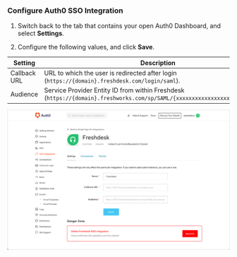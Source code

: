### Configure Auth0 SSO Integration

1. Switch back to the tab that contains your open Auth0 Dashboard, and select **Settings**.

2. Configure the following values, and click **Save**.

<table class="table">
    <thead>
        <tr>
            <th><strong>Setting</strong></th>
            <th><strong>Description</strong></th>
        </tr>
    </thead>
    <tbody>
        <tr>
            <td>Callback URL</td>
            <td>URL to which the user is redirected after login (<code>https://{domain}.freshdesk.com/login/saml</code>).</td>
        </tr>
        <tr>
            <td>Audience</td>
            <td>Service Provider Entity ID from within Freshdesk (<code>https://{domain}.freshworks.com/sp/SAML/{xxxxxxxxxxxxxxxxxxx}/metadata</code>).</td>
        </tr>
    </tbody>
</table>

![Configure SSO Integration](/media/articles/dashboard/sso-integrations/settings-freshdesk.png)
